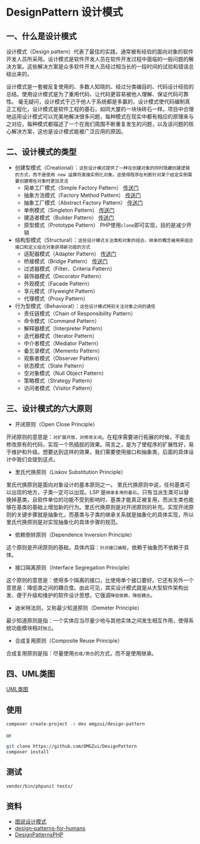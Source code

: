 # DesignPattern 设计模式

## 一、什么是设计模式

设计模式（Design pattern）代表了最佳的实践，通常被有经验的面向对象的软件开发人员所采用。设计模式是软件开发人员在软件开发过程中面临的一般问题的解决方案。这些解决方案是众多软件开发人员经过相当长的一段时间的试验和错误总结出来的。

设计模式是一套被反复使用的、多数人知晓的、经过分类编目的、代码设计经验的总结。使用设计模式是为了重用代码、让代码更容易被他人理解、保证代码可靠性。 毫无疑问，设计模式于己于他人于系统都是多赢的，设计模式使代码编制真正工程化，设计模式是软件工程的基石，如同大厦的一块块砖石一样。项目中合理地运用设计模式可以完美地解决很多问题，每种模式在现实中都有相应的原理来与之对应，每种模式都描述了一个在我们周围不断重复发生的问题，以及该问题的核心解决方案，这也是设计模式能被广泛应用的原因。

## 二、设计模式的类型

- 创建型模式（Creational）：`这些设计模式提供了一种在创建对象的同时隐藏创建逻辑的方式，而不是使用 new 运算符直接实例化对象。这使得程序在判断针对某个给定实例需要创建哪些对象时更加灵活`
  - 简单工厂模式（Simple Factory Pattern） [传送门](./Creational/SimpleFactory)
  - 抽象方法模式（Factory Method Pattern） [传送门](./Creational/FactoryMethod)
  - 抽象工厂模式（Abstract Factory Pattern） [传送门](./Creational/AbstractFactory)
  - 单例模式（Singleton Pattern） [传送门](./Creational/Singleton)
  - 建造者模式（Builder Pattern） [传送门](./Creational/Builder)
  - 原型模式（Prototype Pattern） PHP使用`clone`即可实现，目的是减少开销
- 结构型模式（Structural）：`这些设计模式关注类和对象的组合。继承的概念被用来组合接口和定义组合对象获得新功能的方式`
  - 适配器模式（Adapter Pattern） [传送门](./Structural/Adapter)
  - 桥接模式（Bridge Pattern） [传送门](./Structural/Bridge)
  - 过滤器模式（Filter、Criteria Pattern）
  - 装饰器模式（Decorator Pattern）
  - 外观模式（Facade Pattern）
  - 享元模式（Flyweight Pattern）
  - 代理模式（Proxy Pattern）
- 行为型模式（Behavioral）：`这些设计模式特别关注对象之间的通信`
  - 责任链模式（Chain of Responsibility Pattern）
  - 命令模式（Command Pattern）
  - 解释器模式（Interpreter Pattern）
  - 迭代器模式（Iterator Pattern）
  - 中介者模式（Mediator Pattern）
  - 备忘录模式（Memento Pattern）
  - 观察者模式（Observer Pattern）
  - 状态模式（State Pattern）
  - 空对象模式（Null Object Pattern）
  - 策略模式（Strategy Pattern）
  - 访问者模式（Visitor Pattern）

## 三、设计模式的六大原则

- 开闭原则（Open Close Principle）

开闭原则的意思是：`对扩展开放，对修改关闭`。在程序需要进行拓展的时候，不能去修改原有的代码，实现一个热插拔的效果。简言之，是为了使程序的扩展性好，易于维护和升级。想要达到这样的效果，我们需要使用接口和抽象类，后面的具体设计中我们会提到这点。

- 里氏代换原则（Liskov Substitution Principle）

里氏代换原则是面向对象设计的基本原则之一。 里氏代换原则中说，任何基类可以出现的地方，子类一定可以出现。LSP 是`继承复用的基石`，只有当派生类可以替换掉基类，且软件单位的功能不受到影响时，基类才能真正被复用，而派生类也能够在基类的基础上增加新的行为。里氏代换原则是对开闭原则的补充。实现开闭原则的关键步骤就是抽象化，而基类与子类的继承关系就是抽象化的具体实现，所以里氏代换原则是对实现抽象化的具体步骤的规范。

- 依赖倒转原则（Dependence Inversion Principle）

这个原则是开闭原则的基础，具体内容：`针对接口编程`，依赖于抽象而不依赖于具体。

- 接口隔离原则（Interface Segregation Principle）

这个原则的意思是：使用多个隔离的接口，比使用单个接口要好。它还有另外一个意思是：降低类之间的耦合度。由此可见，其实设计模式就是从大型软件架构出发、便于升级和维护的软件设计思想，它强调`降低依赖，降低耦合`。

- 迪米特法则，又称最少知道原则（Demeter Principle）

最少知道原则是指：一个实体应当尽量少地与其他实体之间发生相互作用，使得系统功能模块相对`独立`。

- 合成复用原则（Composite Reuse Principle）

合成复用原则是指：尽量使用`合成/聚合`的方式，而不是使用继承。

## 四、UML类图

[UML类图][1]

## 使用

```bash
composer create-project -s dev omgzui/design-pattern
```

or

```bash
git clone https://github.com/OMGZui/DesignPattern
composer install
```

## 测试

```bash
vendor/bin/phpunit tests/
```

## 资料

- [图说设计模式][2]
- [design-patterns-for-humans][3]
- [DesignPatternsPHP][4]

[1]:https://github.com/OMGZui/DesignPattern/blob/master/uml.md
[2]:https://design-patterns.readthedocs.io/zh_CN/latest/index.html
[3]:https://github.com/kamranahmedse/design-patterns-for-humans
[4]:https://github.com/domnikl/DesignPatternsPHP